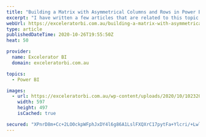 ```yaml
---
title: "Building a Matrix with Asymmetrical Columns and Rows in Power BI"
excerpt: "I have written a few articles that are related to this topic (articles that utilise this same technique to solve a problem), but never before have I explained the stand alone concept of how to build a visual with asymmetrical columns and rows in Power BI.  Let me explain with [...]Read More »"
webUrl: https://exceleratorbi.com.au/building-a-matrix-with-asymmetrical-columns-and-rows-in-power-bi/
type: article
publishedDateTime: 2020-10-26T19:55:50Z
heat: 50

provider:
  name: Excelerator BI
  domain: exceleratorbi.com.au

topics:
  - Power BI

images:
  - url: https://exceleratorbi.com.au/wp-content/uploads/2020/10/102320_0501_BuildingaMa2.png
    width: 597
    height: 497
    isCached: true

secured: "XPnrD8m+Cc+2LO0ckpWFphJxDY4l6g86A1LslFXQXrC17pytFa+Ylcri/+LwlKUuiyc/IcJEdshM8F6Z0FWwaZYGRp819ia5eib+S/ywqxNRILEck0dx8szRB0gxvYZYpdwUfXPvBx6tGIX/XZmFSsFVvu5ff91zpnuyxwzmF//X0jdkscCMJA4IAZTRX60dwY7jPJrFX96SX8X6/ZUmMSZEqU2u59VFi9Yowfdyak72KN/i0eCi89vowOZz/RKrL1B4PsA+mucZTJJs+x/pbMRXnG4brItenwAA8h/t3KiUvQ0jWzvkCHkWktdcZ+0T1PRKhh60VSmmbW6KZri/2MdSkIvmQJkBSrtG8v17yvk=;RPx+MNrA//QkPvhyzHbWog=="
---
```


